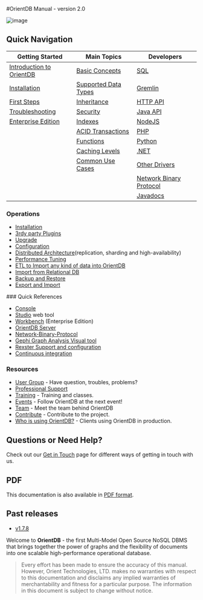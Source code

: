 #OrientDB Manual - version 2.0

![image](http://www.orientdb.com/images/orientdb_logo_mid.png)

## Quick Navigation

|Getting Started	|Main Topics    |Developers   |
|-----------------------|---------------|-------------|
| [Introduction to OrientDB](../gettingstarted/Tutorial-Introduction-to-the-NoSQL-world.md) | [Basic Concepts](../datamodeling/Concepts.md)  | [SQL](../sql/README.md) | 
| [Installation](../gettingstarted/Tutorial-Installation.md) | [Supported Data Types](../general/Types.md) | [Gremlin](../gremlin/Gremlin.md) | 
| [First Steps](Tutorial-Introduction-to-the-NoSQL-world.md) | [Inheritance](../general/Inheritance.md) | [HTTP API](../misc/OrientDB-REST.md) |
| [Troubleshooting](../misc/Troubleshooting.md) |[Security](../security/Security.md) | [Java API](../java/Java-API.md) |
| [Enterprise Edition](../ee/Enterprise-Edition.md) | [Indexes](../indexing/Indexes.md) | [NodeJS](https://github.com/orientechnologies/orientjs) |
| | [ACID Transactions](../internals/Transactions.md) | [PHP](https://github.com/orientechnologies/PhpOrient) |
| | [Functions](../admin/Functions.md) | [Python](https://github.com/orientechnologies/pyorient)|
| | [Caching Levels](../internals/Caching.md) | [.NET](https://github.com/orientechnologies/OrientDB-NET.binary) | 
| | [Common Use Cases](Use-Cases.md) | [Other Drivers](../apis-and-drivers/README.md) |
| | | [Network Binary Protocol](../internals/Network-Binary-Protocol.md) |
| | | [Javadocs](http://www.orientechnologies.com/javadoc/latest/) |

### Operations
- [Installation](Tutorial-Installation.md)
- [3rdy party Plugins](../plugins/Plugins.md)
- [Upgrade](../release/Upgrade.md) 
- [Configuration](../admin/Configuration.md)
- [Distributed Architecture](../distributed/Distributed-Architecture.md)(replication, sharding and high-availability)
- [Performance Tuning](../tuning/Performance-Tuning.md)
- [ETL to Import any kind of data into OrientDB](../etl/ETL-Introduction.md)
- [Import from Relational DB](../admin/Import-From-RDBMS.md)
- [Backup and Restore](../admin/Backup-and-Restore.md)
- [Export and Import](../admin/Export-and-Import.md)

### Quick References
- [Console](../console/README.md)
- [Studio](../studio/Home-page.md) web tool
- [Workbench](http://www.orientechnologies.com/enterprise/1.7.4/userguide.html) (Enterprise Edition) 
- [OrientDB Server](../internals/DB-Server.md)
- [Network-Binary-Protocol](../internals/Network-Binary-Protocol.md) 
- [Gephi Graph Analysis Visual tool](../plugins/Gephi.md)
- [Rexster Support and configuration](../plugins/Rexster.md)
- [Continuous integration](http://helios.orientechnologies.com/)

### Resources
- [User Group](http://www.orientechnologies.com/active-user-community) - Have question, troubles, problems?
- [Professional Support](http://orientechnologies.com/support)
- [Training](http://orientechnologies.com/training) - Training and classes.
- [Events](http://www.orientechnologies.com/event) - Follow OrientDB at the next event!
- [Team](Team.md) - Meet the team behind OrientDB
- [Contribute](../misc/Contribute-to-OrientDB.md) - Contribute to the project.
- [Who is using OrientDB?](http://www.orientechnologies.com/customers) - Clients using OrientDB in production.

## Questions or Need Help?
Check out our [Get in Touch](../misc/Get-in-Touch.md) page for different ways of getting in touch with us.


## PDF
This documentation is also available in [PDF format](OrientDB-Manual.pdf).

## Past releases
- [v1.7.8](http://www.orientechnologies.com/docs/1.7.8/)


Welcome to **OrientDB** - the first Multi-Model Open Source NoSQL DBMS that brings together the power of graphs and the flexibility of documents into one scalable high-performance operational database.

>Every effort has been made to ensure the accuracy of this manual. However, Orient Technologies, LTD. makes no warranties with respect to this documentation and disclaims any implied warranties of merchantability and fitness for a particular purpose. The information in this document is subject to change without notice.
